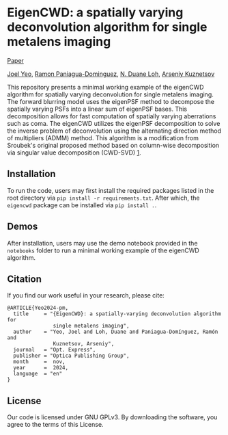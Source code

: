 # EigenCWD: a spatially varying deconvolution algorithm for single metalens imaging
[Paper]()

[Joel Yeo](https://orcid.org/0000-0001-5160-7628), [Ramon Paniagua-Dominguez](https://orcid.org/0000-0001-7836-681X), [N. Duane Loh](https://orcid.org/0000-0002-8886-510X), [Arseniy Kuznetsov](https://orcid.org/0000-0002-7622-8939)

This repository presents a minimal working example of the eigenCWD algorithm for spatially varying deconvolution for single metalens imaging. The forward blurring model uses the eigenPSF method to decompose the spatially varying PSFs into a linear sum of eigenPSF bases. This decomposition allows for fast computation of spatially varying aberrations such as coma. The eigenCWD utilizes the eigenPSF decomposition to solve the inverse problem of deconvolution using the alternating direction method of multipliers (ADMM) method. This algorithm is a modification from Sroubek's original proposed method based on column-wise decomposition via singular value decomposition (CWD-SVD) [1](https://doi.org/10.1109/LSP.2016.2519764).

## Installation
To run the code, users may first install the required packages listed in the root directory via ```pip install -r requirements.txt```.
After which, the `eigencwd` package can be installed via ```pip install .```.

## Demos
After installation, users may use the demo notebook provided in the `notebooks` folder to run a minimal working example of the eigenCWD algorithm.

## Citation
If you find our work useful in your research, please cite:
```
@ARTICLE{Yeo2024-pm,
  title     = "{EigenCWD}: a spatially-varying deconvolution algorithm for
               single metalens imaging",
  author    = "Yeo, Joel and Loh, Duane and Paniagua-Domínguez, Ramón and
               Kuznetsov, Arseniy",
  journal   = "Opt. Express",
  publisher = "Optica Publishing Group",
  month     =  nov,
  year      =  2024,
  language  = "en"
}
```

## License
Our code is licensed under GNU GPLv3. By downloading the software, you agree to the terms of this License.
